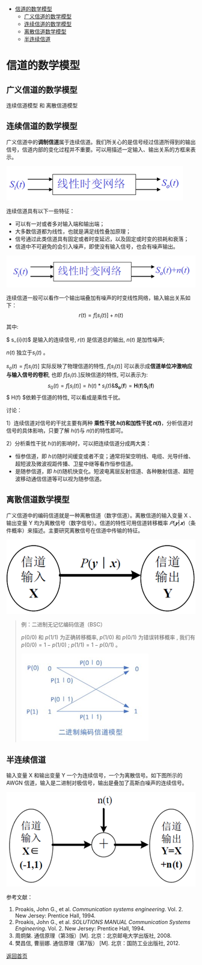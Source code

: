 - [信道的数学模型](#信道的数学模型)
  - [广义信道的数学模型](#广义信道的数学模型)
  - [连续信道的数学模型](#连续信道的数学模型)
  - [离散信道数学模型](#离散信道数学模型)
  - [半连续信道](#半连续信道)


# 信道的数学模型

## 广义信道的数学模型

连续信道模型 和 离散信道模型

## 连续信道的数学模型

广义信道中的**调制信道**属于连续信道。我们所关心的是信号经过信道所得到的输出信号，信道内部的变化过程并不重要。可以用描述一定输入、输出关系的方框来表示。

![](https://raw.githubusercontent.com/timerring/picgo/master/picbed/image-20221118191150839.png)

连续信道具有以下一些特征：

+ 可以有一对或者多对输入端和输出端；
+ 大多数信道都为线性，也就是满足线性叠加原理；
+ 信号通过此类信道具有固定或者时变延迟，以及固定或时变的损耗和衰落；
+ 信道中不可避免的会引入噪声，即使没有输入信号，也会有噪声输出。

![](https://raw.githubusercontent.com/timerring/picgo/master/picbed/image-20221118191338106.png)

连续信道一般可以看作一个输出端叠加有噪声的时变线性网络，输入输出关系如下：
$$
r(t)=f\left[s_{i}(t)\right]+n(t)
$$
其中:

$ s_{i}(t)$  是输入的连续信号,  $r(t)$  是信道总的输出,  $n(t)$  是加性噪声;

$n(t)$  独立于$s_{i}(t)$  。

$s_{o}(t)=f[s_{i}(t)]$  实际反映了物理信道的特性,  $f[s_{i}(t)]$  可以表示成**信道单位冲激响应与输入信号的卷积**, 也即  $f[s_{i}(t).  ]$反映信道的特性, 可以表示为:
$$
s_{0}(t)=f[s_{i}(t)]=h(t) * s_{i}(t) \& \boldsymbol{S}_{\boldsymbol{o}}(\boldsymbol{f})=\boldsymbol{H}(\boldsymbol{f}) \boldsymbol{S}_{\boldsymbol{i}}(\boldsymbol{f})
$$
$ H(f) $依赖于信道的特性, 可以看成是乘性千扰。

讨论：

1）连续信道对信号的干扰主要有两种 **乘性干扰 ℎ(𝑡)和加性干扰 𝑛(𝑡)**，分析信道对信号的具体影响，只要了解 ℎ(𝑡)与 𝑛(𝑡)的特性即可。

2）分析乘性干扰 ℎ(𝑡)的影响时，可以把连续信道分成两大类：

+ 恒参信道，即 ℎ(𝑡)随时间缓变或者不变；通常将架空明线、电缆、光导纤维、超短波及微波视距传播、卫星中继等看作恒参信道。
+ 是随参信道，即 ℎ(𝑡)随机快变化。短波电离层反射信道、各种散射信道、超短波移动通信信道等可以视为随参信道。

## 离散信道数学模型

广义信道中的编码信道就是一种离散信道（数字信道）。离散信道的输入变量 X 、输出变量 Y 均为离散信号（数字信号）。信道的特性可用信道转移概率 $𝑃(𝒚|𝒙)$（条件概率）来描述。主要研究离散信号在信道中传输的特征。

![](https://raw.githubusercontent.com/timerring/picgo/master/picbed/image-20221118192112630.png)



> 例：二进制无记忆编码信道（BSC）
>
> $p(0 / 0)$  和  $p(1 / 1)$  为正确转移概率,  $p(1 / 0)$  和  $p(0 / 1)$  为错误转移概率 , 我们有  $p(0 / 0)=1-p(1 / 0)$ ; $p(1 / 1)=1-p(0 / 1)$  。
>
> ![](https://raw.githubusercontent.com/timerring/picgo/master/picbed/image-20230208144608248.png)

## 半连续信道

输入变量 X 和输出变量 Y 一个为连续信号，一个为离散信号。如下图所示的 AWGN 信道，输入是二进制对极信号，输出是叠加了高斯白噪声的连续信号。

![](https://raw.githubusercontent.com/timerring/picgo/master/picbed/image-20221118192251278.png)




参考文献：

1. Proakis, John G., et al. *Communication systems engineering*. Vol. 2. New Jersey: Prentice Hall, 1994.
2. Proakis, John G., et al. *SOLUTIONS MANUAL Communication Systems Engineering*. Vol. 2. New Jersey: Prentice Hall, 1994.
3. 周炯槃. 通信原理（第3版）[M\]. 北京：北京邮电大学出版社, 2008.
4. 樊昌信, 曹丽娜. 通信原理（第7版） [M\]. 北京：国防工业出版社, 2012.



[返回首页](https://github.com/timerring/information-theory)